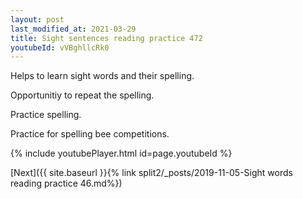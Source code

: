 ```yaml
---
layout: post
last_modified_at: 2021-03-29
title: Sight sentences reading practice 472
youtubeId: vVBghllcRk0
---
```

 
 
Helps to learn sight words and their spelling.

Opportunitiy to repeat the spelling. 

Practice spelling. 
 
Practice for spelling bee competitions. 
 
{% include youtubePlayer.html id=page.youtubeId %}
 
 

[Next]({{ site.baseurl }}{% link  split2/_posts/2019-11-05-Sight words reading practice 46.md%})
 
